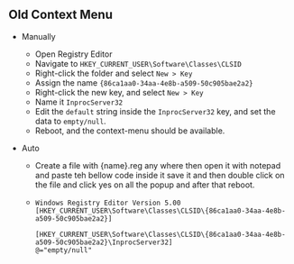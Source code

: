 ## Old Context Menu

-   Manually
    -   Open Registry Editor
    -   Navigate to `HKEY_CURRENT_USER\Software\Classes\CLSID`
    -   Right-click the folder and select `New > Key`
    -   Assign the name `{86ca1aa0-34aa-4e8b-a509-50c905bae2a2}`
    -   Right-click the new key, and select `New > Key`
    -   Name it `InprocServer32`
    -   Edit the `default` string inside the `InprocServer32` key, and set the data to `empty/null`.
    -   Reboot, and the context-menu should be available.
-   Auto

    -   Create a file with {name}.reg any where then open it with notepad and paste teh bellow code inside it save it and then double click on the file and click yes on all the popup and after that reboot.

    -   ```re
        Windows Registry Editor Version 5.00
        [HKEY_CURRENT_USER\Software\Classes\CLSID\{86ca1aa0-34aa-4e8b-a509-50c905bae2a2}]

        [HKEY_CURRENT_USER\Software\Classes\CLSID\{86ca1aa0-34aa-4e8b-a509-50c905bae2a2}\InprocServer32]
        @="empty/null"
        ```
